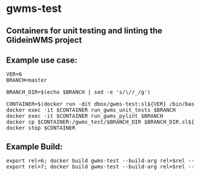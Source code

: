 # gwms-test
## Containers for unit testing and linting the GlideinWMS project

## Example use case:
<pre>
VER=6
BRANCH=master

BRANCH_DIR=$(echo $BRANCH | sed -e 's/\//_/g')

CONTAINER=$(docker run -dit dbox/gwms-test:sl${VER} /bin/bash)
docker exec -it $CONTAINER run_gwms_unit_tests $BRANCH
docker exec -it $CONTAINER run_gwms_pylint $BRANCH
docker cp $CONTAINER:/gwms_test/$BRANCH_DIR $BRANCH_DIR.sl${VER}
docker stop $CONTAINER
</pre>

## Example Build:
<pre>
export rel=6; docker build gwms-test --build-arg rel=$rel --tag ddbox/gwms-test:$rel
export rel=7; docker build gwms-test --build-arg rel=$rel --tag ddbox/gwms-test:$rel
</pre>




